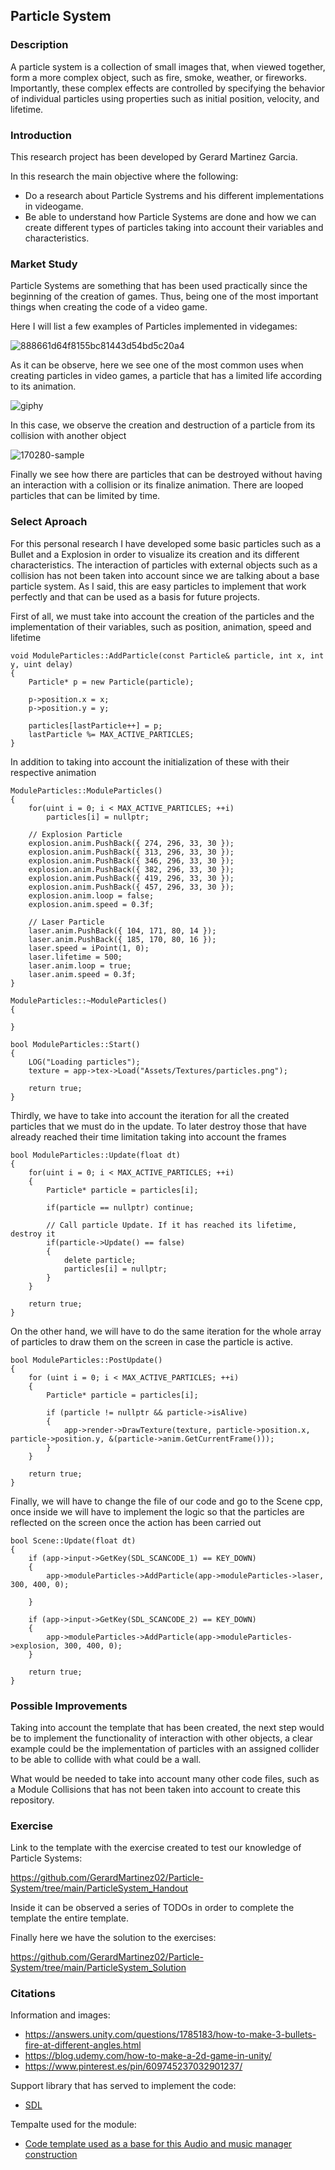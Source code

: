 ## Particle System
### Description
A particle system is a collection of small images that, when viewed together, form a more complex object, such as fire, smoke, weather, or fireworks. Importantly, these complex effects are controlled by specifying the behavior of individual particles using properties such as initial position, velocity, and lifetime.

### Introduction
This research project has been developed by Gerard Martinez Garcia.

In this research the main objective where the following: 

- Do a research about Particle Systrems and his different implementations in videogame. 
- Be able to understand how Particle Systems are done and how we can create different types of particles taking into account their variables and characteristics.

### Market Study

Particle Systems are something that has been used practically since the beginning of the creation of games. Thus, being one of the most important things when creating the code of a video game. 

Here I will list a few examples of Particles implemented in videgames: 


![888661d64f8155bc81443d54bd5c20a4](https://user-images.githubusercontent.com/73245381/166168938-5b0e4a5d-acf1-4ff5-b4f0-41e7d2e16683.gif)

As it can be observe, here we see one of the most common uses when creating particles in video games, a particle that has a limited life according to its animation.

![giphy](https://user-images.githubusercontent.com/73245381/166169056-4a7648e1-01ca-41a7-9209-8aedca0df2f0.gif)

In this case, we observe the creation and destruction of a particle from its collision with another object

![170280-sample](https://user-images.githubusercontent.com/73245381/166169124-6daed9cf-9367-4f39-866e-6dc5638e42a7.gif)

Finally we see how there are particles that can be destroyed without having an interaction with a collision or its finalize animation. There are looped particles that can be limited by time.

### Select Aproach

For this personal research I have developed some basic particles such as a Bullet and a Explosion in order to visualize its creation and its different characteristics. 
The interaction of particles with external objects such as a collision has not been taken into account since we are talking about a base particle system. As I said, this are easy particles to implement that work perfectly and that can be used as a basis for future projects.

First of all, we must take into account the creation of the particles and the implementation of their variables, such as position, animation, speed and lifetime

```
void ModuleParticles::AddParticle(const Particle& particle, int x, int y, uint delay)
{
	Particle* p = new Particle(particle);
				
	p->position.x = x;						
	p->position.y = y;						

	particles[lastParticle++] = p;
	lastParticle %= MAX_ACTIVE_PARTICLES;
}
```

In addition to taking into account the initialization of these with their respective animation

```
ModuleParticles::ModuleParticles()
{
	for(uint i = 0; i < MAX_ACTIVE_PARTICLES; ++i)
		particles[i] = nullptr;

	// Explosion Particle
	explosion.anim.PushBack({ 274, 296, 33, 30 });
	explosion.anim.PushBack({ 313, 296, 33, 30 });
	explosion.anim.PushBack({ 346, 296, 33, 30 });
	explosion.anim.PushBack({ 382, 296, 33, 30 });
	explosion.anim.PushBack({ 419, 296, 33, 30 });
	explosion.anim.PushBack({ 457, 296, 33, 30 });
	explosion.anim.loop = false;
	explosion.anim.speed = 0.3f;

	// Laser Particle
	laser.anim.PushBack({ 104, 171, 80, 14 });
	laser.anim.PushBack({ 185, 170, 80, 16 });
	laser.speed = iPoint(1, 0);
	laser.lifetime = 500;
	laser.anim.loop = true;
	laser.anim.speed = 0.3f;
}

ModuleParticles::~ModuleParticles()
{
	
}

bool ModuleParticles::Start()
{
	LOG("Loading particles");
	texture = app->tex->Load("Assets/Textures/particles.png");
	
	return true;
}
```

Thirdly, we have to take into account the iteration for all the created particles that we must do in the update. To later destroy those that have already reached their time limitation taking into account the frames

```
bool ModuleParticles::Update(float dt)
{
	for(uint i = 0; i < MAX_ACTIVE_PARTICLES; ++i)
	{
		Particle* particle = particles[i];

		if(particle == nullptr)	continue;

		// Call particle Update. If it has reached its lifetime, destroy it
		if(particle->Update() == false)
		{
			delete particle;
			particles[i] = nullptr;
		}
	}

	return true;
}
```

On the other hand, we will have to do the same iteration for the whole array of particles to draw them on the screen in case the particle is active.

```
bool ModuleParticles::PostUpdate()
{
	for (uint i = 0; i < MAX_ACTIVE_PARTICLES; ++i)
	{
		Particle* particle = particles[i];

		if (particle != nullptr && particle->isAlive)
		{
			app->render->DrawTexture(texture, particle->position.x, particle->position.y, &(particle->anim.GetCurrentFrame()));
		}
	}

	return true;
}
```

Finally, we will have to change the file of our code and go to the Scene cpp, once inside we will have to implement the logic so that the particles are reflected on the screen once the action has been carried out

```
bool Scene::Update(float dt)
{
	if (app->input->GetKey(SDL_SCANCODE_1) == KEY_DOWN)
	{
		app->moduleParticles->AddParticle(app->moduleParticles->laser, 300, 400, 0);

	}

	if (app->input->GetKey(SDL_SCANCODE_2) == KEY_DOWN)
	{
		app->moduleParticles->AddParticle(app->moduleParticles->explosion, 300, 400, 0);
	}
		
	return true;
}
```
### Possible Improvements 

Taking into account the template that has been created, the next step would be to implement the functionality of interaction with other objects, a clear example could be the implementation of particles with an assigned collider to be able to collide with what could be a wall.

What would be needed to take into account many other code files, such as a Module Collisions that has not been taken into account to create this repository.

### Exercise 

Link to the template with the exercise created to test our knowledge of Particle Systems:

https://github.com/GerardMartinez02/Particle-System/tree/main/ParticleSystem_Handout

Inside it can be observed a series of TODOs in order to complete the template the entire template.  

Finally here we have the solution to the exercises: 

https://github.com/GerardMartinez02/Particle-System/tree/main/ParticleSystem_Solution

### Citations

Information and images:

- https://answers.unity.com/questions/1785183/how-to-make-3-bullets-fire-at-different-angles.html
- https://blog.udemy.com/how-to-make-a-2d-game-in-unity/
- https://www.pinterest.es/pin/609745237032901237/

Support library that has served to implement the code:

- [SDL](https://www.libsdl.org/projects/SDL/)

Tempalte used for the module:

- [Code template used as a base for this Audio and music manager construction](https://github.com/raysan5/game_project_template)
